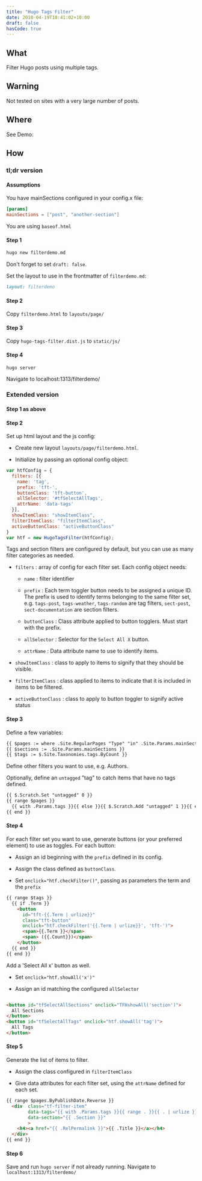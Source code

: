 ```yaml
---
title: "Hugo Tags Filter"
date: 2018-04-19T18:41:02+10:00
draft: false
hasCode: true
---
```


## What
Filter Hugo posts using multiple tags.

<!--more-->

## Warning 

Not tested on sites with a very large number of posts.

## Where 

See Demo: 

## How 

### tl;dr version

#### Assumptions

You have mainSections configured in your config.x file:
```toml
[params]
mainSections = ["post", "another-section"]
```

You are using `baseof.html`


#### Step 1

```bash
hugo new filterdemo.md
```

Don't forget to set `draft: false`.

Set the layout to use in the frontmatter of `filterdemo.md`:

```markdown
layout: filterdemo
```

#### Step 2

Copy `filterdemo.html` to `layouts/page/`

#### Step 3

Copy `hugo-tags-filter.dist.js` to `static/js/`

#### Step 4
```bash
hugo server
```

Navigate to localhost:1313/filterdemo/


### Extended version 

#### Step 1 as above

#### Step 2

Set up html layout and the js config: 

- Create new layout `layouts/page/filterdemo.html`.

- Initialize by passing an optional config object:

```js
var htfConfig = {
  filters: [{
    name: 'tag',
    prefix: 'tft-',
    buttonClass: 'tft-button',
    allSelector: '#tfSelectAllTags',
    attrName: 'data-tags'
  }],
  showItemClass: "showItemClass",
  filterItemClass: "filterItemClass",
  activeButtonClass: "activeButtonClass"
} 
var htf = new HugoTagsFilter(htfConfig);

```

Tags and section filters are configured by default, but you can use as many filter categories as needed.

  - `filters` : array of config for each filter set. Each config object needs:
  
      - `name` : filter identifier
  
      - `prefix` : Each term toggler button needs to be assigned a unique ID. The prefix is used to identify terms belonging to the same filter set, e.g. `tags-post`, `tags-weather`, `tags-random` are tag filters, `sect-post`, `sect-documentation` are section filters.
      
      - `buttonClass` : Class attribute applied to button togglers. Must start with the prefix.
      
      - `allSelector` : Selector for the `Select All X` button.
      
      - `attrName` : Data attribute name to use to identify items.
  
  - `showItemClass` : class to apply to items to signify that they should be visible.
  
  - `filterItemClass` : class applied to items to indicate that it is included in items to be filtered.
  
  - `activeButtonClass` : class to apply to button toggler to signify active status 

#### Step 3

Define a few variables:
  
```html
{{ $pages := where .Site.RegularPages "Type" "in" .Site.Params.mainSections }}
{{ $sections := .Site.Params.mainSections }}
{{ $tags := $.Site.Taxonomies.tags.ByCount }}
```
Define other filters you want to use, e.g. Authors.


Optionally, define an `untagged` "tag" to catch items that have no tags defined.

```html
{{ $.Scratch.Set "untagged" 0 }}
{{ range $pages }}
  {{ with .Params.tags }}{{ else }}{{ $.Scratch.Add "untagged" 1 }}{{ end }}
{{ end }}

```

#### Step 4

For each filter set you want to use, generate buttons (or your preferred element) to use as toggles. For each button:

  - Assign an id beginning with the `prefix` defined in its config. 

  - Assign the class defined as `buttonClass`.

  - Set `onclick="htf.checkFilter()"`, passing as parameters the term and the `prefix`

```html
{{ range $tags }}
  {{ if .Term }}
    <button 
      id="tft-{{.Term | urlize}}" 
      class="tft-button" 
      onclick="htf.checkFilter('{{.Term | urlize}}', 'tft-')">
      <span>{{.Term }}</span>
      <span> ({{.Count}})</span>
    </button>
  {{ end }}
{{ end }}
```

Add a 'Select All x' button as well. 

  - Set `onclick="htf.showAll('x')"`

  - Assign an id matching the configured `allSelector`


```html

<button id="tfSelectAllSections" onclick="TFHshowAll('section')">
  All Sections
</button>
<button id="tfSelectAllTags" onclick="htf.showAll('tag')">
  All Tags
</button>
```

#### Step 5

Generate the list of items to filter.

  - Assign the class configured in `filterItemClass`

  - Give data attributes for each filter set, using the `attrName` defined for each set.


```html
{{ range $pages.ByPublishDate.Reverse }}
  <div  class="tf-filter-item" 
        data-tags="{{ with .Params.tags }}{{ range . }}{{ . | urlize }} {{ end }}{{ else }} tfuntagged{{ end }}"
        data-section="{{ .Section }}"
        >
    <h4><a href="{{ .RelPermalink }}">{{ .Title }}</a></h4>
  </div>
{{ end }}
```

#### Step 6

Save and run `hugo server` if not already running. Navigate to `localhost:1313/filterdemo/`
